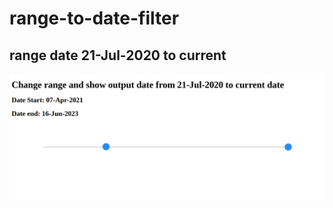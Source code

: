 # range-to-date-filter


## range date 21-Jul-2020 to current

![rangle-filter-using-date](/range-filter.png)